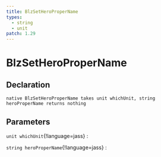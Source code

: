 ```yaml
---
title: BlzSetHeroProperName
types:
  - string
  - unit
patch: 1.29
---
```


# BlzSetHeroProperName

## Declaration

```jass
native BlzSetHeroProperName takes unit whichUnit, string heroProperName returns nothing
```

## Parameters
`unit whichUnit`{!language=jass}
: 

`string heroProperName`{!language=jass}
: 
